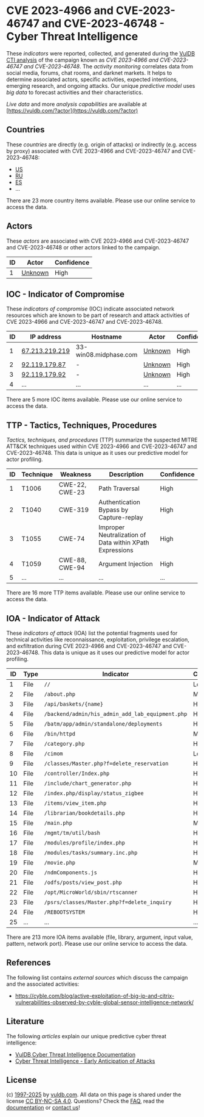 # CVE 2023-4966 and CVE-2023-46747 and CVE-2023-46748 - Cyber Threat Intelligence

These _indicators_ were reported, collected, and generated during the [VulDB CTI analysis](https://vuldb.com/?kb.cti) of the campaign known as _CVE 2023-4966 and CVE-2023-46747 and CVE-2023-46748_. The _activity monitoring_ correlates data from social media, forums, chat rooms, and darknet markets. It helps to determine associated actors, specific activities, expected intentions, emerging research, and ongoing attacks. Our unique _predictive model_ uses _big data_ to forecast activities and their characteristics.

_Live data_ and more _analysis capabilities_ are available at [https://vuldb.com/?actor](https://vuldb.com/?actor)

## Countries

These _countries_ are directly (e.g. origin of attacks) or indirectly (e.g. access by proxy) associated with CVE 2023-4966 and CVE-2023-46747 and CVE-2023-46748:

* [US](https://vuldb.com/?country.us)
* [RU](https://vuldb.com/?country.ru)
* [ES](https://vuldb.com/?country.es)
* ...

There are 23 more country items available. Please use our online service to access the data.

## Actors

These _actors_ are associated with CVE 2023-4966 and CVE-2023-46747 and CVE-2023-46748 or other actors linked to the campaign.

ID | Actor | Confidence
-- | ----- | ----------
1 | [Unknown](https://vuldb.com/?actor.unknown) | High

## IOC - Indicator of Compromise

These _indicators of compromise_ (IOC) indicate associated network resources which are known to be part of research and attack activities of CVE 2023-4966 and CVE-2023-46747 and CVE-2023-46748.

ID | IP address | Hostname | Actor | Confidence
-- | ---------- | -------- | ----- | ----------
1 | [67.213.219.219](https://vuldb.com/?ip.67.213.219.219) | 33-win08.midphase.com | [Unknown](https://vuldb.com/?actor.unknown) | High
2 | [92.119.179.87](https://vuldb.com/?ip.92.119.179.87) | - | [Unknown](https://vuldb.com/?actor.unknown) | High
3 | [92.119.179.92](https://vuldb.com/?ip.92.119.179.92) | - | [Unknown](https://vuldb.com/?actor.unknown) | High
4 | ... | ... | ... | ...

There are 5 more IOC items available. Please use our online service to access the data.

## TTP - Tactics, Techniques, Procedures

_Tactics, techniques, and procedures_ (TTP) summarize the suspected MITRE ATT&CK techniques used within CVE 2023-4966 and CVE-2023-46747 and CVE-2023-46748. This data is unique as it uses our predictive model for actor profiling.

ID | Technique | Weakness | Description | Confidence
-- | --------- | -------- | ----------- | ----------
1 | T1006 | CWE-22, CWE-23 | Path Traversal | High
2 | T1040 | CWE-319 | Authentication Bypass by Capture-replay | High
3 | T1055 | CWE-74 | Improper Neutralization of Data within XPath Expressions | High
4 | T1059 | CWE-88, CWE-94 | Argument Injection | High
5 | ... | ... | ... | ...

There are 16 more TTP items available. Please use our online service to access the data.

## IOA - Indicator of Attack

These _indicators of attack_ (IOA) list the potential fragments used for technical activities like reconnaissance, exploitation, privilege escalation, and exfiltration during CVE 2023-4966 and CVE-2023-46747 and CVE-2023-46748. This data is unique as it uses our predictive model for actor profiling.

ID | Type | Indicator | Confidence
-- | ---- | --------- | ----------
1 | File | `//` | Low
2 | File | `/about.php` | Medium
3 | File | `/api/baskets/{name}` | High
4 | File | `/backend/admin/his_admin_add_lab_equipment.php` | High
5 | File | `/batm/app/admin/standalone/deployments` | High
6 | File | `/bin/httpd` | Medium
7 | File | `/category.php` | High
8 | File | `/cimom` | Low
9 | File | `/classes/Master.php?f=delete_reservation` | High
10 | File | `/controller/Index.php` | High
11 | File | `/include/chart_generator.php` | High
12 | File | `/index.php/display/status_zigbee` | High
13 | File | `/items/view_item.php` | High
14 | File | `/librarian/bookdetails.php` | High
15 | File | `/main.php` | Medium
16 | File | `/mgmt/tm/util/bash` | High
17 | File | `/modules/profile/index.php` | High
18 | File | `/modules/tasks/summary.inc.php` | High
19 | File | `/movie.php` | Medium
20 | File | `/ndmComponents.js` | High
21 | File | `/odfs/posts/view_post.php` | High
22 | File | `/opt/MicroWorld/sbin/rtscanner` | High
23 | File | `/psrs/classes/Master.php?f=delete_inquiry` | High
24 | File | `/REBOOTSYSTEM` | High
25 | ... | ... | ...

There are 213 more IOA items available (file, library, argument, input value, pattern, network port). Please use our online service to access the data.

## References

The following list contains _external sources_ which discuss the campaign and the associated activities:

* https://cyble.com/blog/active-exploitation-of-big-ip-and-citrix-vulnerabilities-observed-by-cyble-global-sensor-intelligence-network/

## Literature

The following _articles_ explain our unique predictive cyber threat intelligence:

* [VulDB Cyber Threat Intelligence Documentation](https://vuldb.com/?kb.cti)
* [Cyber Threat Intelligence - Early Anticipation of Attacks](https://www.scip.ch/en/?labs.20201022)

## License

(c) [1997-2025](https://vuldb.com/?kb.changelog) by [vuldb.com](https://vuldb.com/?kb.about). All data on this page is shared under the license [CC BY-NC-SA 4.0](https://creativecommons.org/licenses/by-nc-sa/4.0/). Questions? Check the [FAQ](https://vuldb.com/?kb.faq), read the [documentation](https://vuldb.com/?kb) or [contact us](https://vuldb.com/?contact)!
